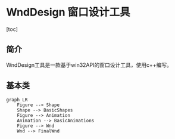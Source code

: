 # WndDesign 窗口设计工具

[toc]

## 简介

WndDesign工具是一款基于win32API的窗口设计工具，使用c++编写。



## 基本类

```mermaid
graph LR
	Figure --> Shape
	Shape --> BasicShapes
	Figure --> Animation
	Animation --> BasicAnimations
	Figure --> Wnd
	Wnd --> FinalWnd
```



